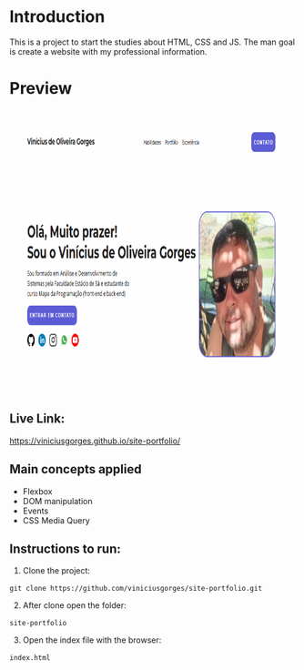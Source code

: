 # Introduction

This is a project to start the studies about HTML, CSS and JS.
The man goal is create a website with my professional information.

# Preview

<img src="https://github.com/viniciusgorges/site-portfolio/blob/master/preview.png" height="500"/>

## Live Link:

https://viniciusgorges.github.io/site-portfolio/

## Main concepts applied

- Flexbox
- DOM manipulation
- Events
- CSS Media Query

## Instructions to run:

1. Clone the project:

```
git clone https://github.com/viniciusgorges/site-portfolio.git
```

2. After clone open the folder:

```
site-portfolio
```

3. Open the index file with the browser:

```
index.html
```
